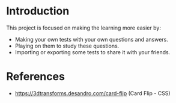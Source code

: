 # Introduction
This project is focused on making the learning more easier by: 
  * Making your own tests with your own questions and answers.
  * Playing on them to study these questions.
  * Importing or exporting some tests to share it with your friends.
# References
- https://3dtransforms.desandro.com/card-flip (Card Flip - CSS)
